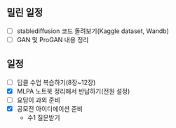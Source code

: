 ## 밀린 일정
- [ ] stablediffusion 코드 돌려보기(Kaggle dataset, Wandb)
- [ ] GAN 및 ProGAN 내용 정리

## 일정
- [ ] 딥클 수업 복습하기(8장~12장)
- [x] MLPA 노트북 정리해서 반납하기(전원 설정)
- [ ] 요담이 과외 준비
- [x] 공모전 아이디에이션 준비
	- 수1 질문받기
